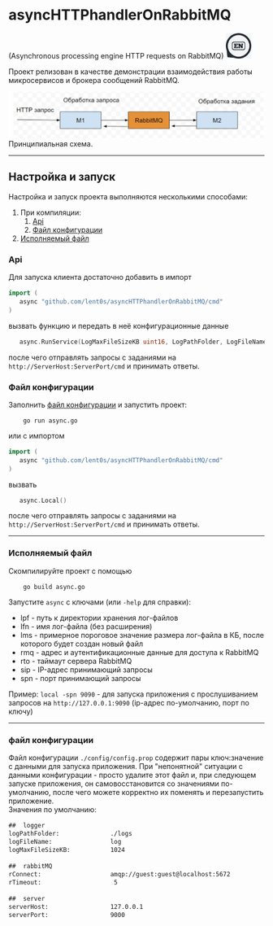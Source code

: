 # asyncHTTPhandlerOnRabbitMQ
(Asynchronous processing engine HTTP requests on RabbitMQ) <a href="https://github.com/asyncHTTPhandlerOnRabbitMQ/doc/README_EN.md">
                                                                   <img width="50" alt="switch to English" src="https://github.com/lent0s/asyncHTTPhandlerOnRabbitMQ/blob/main/doc/en.jpg?raw=true">
                                                                 </a>
  
Проект релизован в качестве демонстрации взаимодействия работы микросервисов и брокера сообщений RabbitMQ.  
  
![Схема](https://github.com/lent0s/asyncHTTPhandlerOnRabbitMQ/blob/main/doc/scheme.jpg?raw=true)
Принципиальная схема.

---

## Настройка и запуск
Настройка и запуск проекта выполняются несколькими способами:
1. При компиляции:
   1. [Api](#Api)
   2. [Файл конфигурации](#Файл-конфигурации)
2. [Исполняемый файл](#Исполняемый-файл)

### Api
Для запуска клиента достаточно добавить в импорт
 ```Go
import (
    async "github.com/lent0s/asyncHTTPhandlerOnRabbitMQ/cmd"
)
 ```
вызвать функцию и передать в неё конфигурационные данные
 ```Go
    async.RunService(LogMaxFileSizeKB uint16, LogPathFolder, LogFileName, RConnect, ServerHost, ServerPort string)
 ```
после чего отправлять запросы с заданиями на ``http://ServerHost:ServerPort/cmd`` и принимать ответы.

### Файл конфигурации
Заполнить [файл конфигурации](#файл-конфигурации) и запустить проект:
```
    go run async.go
```
или с импортом
 ```Go
import (
    async "github.com/lent0s/asyncHTTPhandlerOnRabbitMQ/cmd"
)
 ```
вызвать
 ```Go
    async.Local()
 ```
после чего отправлять запросы с заданиями на ``http://ServerHost:ServerPort/cmd`` и принимать ответы.

---

### Исполняемый файл
Скомпилируйте проект с помощью
```
    go build async.go
```
Запустите ```async``` с ключами (или ```-help``` для справки):
- lpf - путь к директории хранения лог-файлов
- lfn - имя лог-файла (без расширения)
- lms - примерное пороговое значение размера лог-файла в КБ, после которого будет создан новый файл
- rmq - адрес и аутентификационные данные для доступа к RabbitMQ
- rto - таймаут сервера RabbitMQ
- sip - IP-адрес принимающий запросы
- spn - порт принимающий запросы

Пример: ```local -spn 9090``` - для запуска приложения с прослушиванием запросов на ```http://127.0.0.1:9090``` (ip-адрес по-умолчанию, порт по ключу)

---

### файл конфигурации
Файл конфигурации ```./config/config.prop``` содержит пары ключ:значение с данными для запуска приложения. При "непонятной" ситуации с данными конфигурации - просто удалите этот файл и, при следующем запуске приложения, он самовосстановится со значениями по-умолчанию, после чего можете корректно их поменять и перезапустить приложение.  
Значения по умолчанию:  
```text
##  logger
logPathFolder:              ./logs
logFileName:                log
logMaxFileSizeKB:           1024

##  rabbitMQ
rConnect:                   amqp://guest:guest@localhost:5672
rTimeout:                    5

##  server
serverHost:                 127.0.0.1
serverPort:                 9000
```
